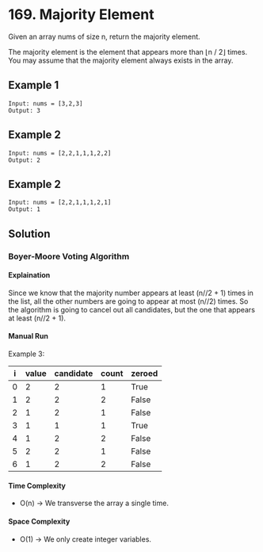 # 169. Majority Element

Given an array nums of size n, return the majority element.

The majority element is the element that appears more than ⌊n / 2⌋ times. You may assume that the majority element always exists in the array.


## Example 1

```shell
Input: nums = [3,2,3]
Output: 3
```

## Example 2

```shell
Input: nums = [2,2,1,1,1,2,2]
Output: 2
```

## Example 2

```shell
Input: nums = [2,2,1,1,1,2,1]
Output: 1
```

## Solution

### Boyer-Moore Voting Algorithm

#### Explaination
Since we know that the majority number appears at least (n//2 + 1) times in the list, all the other numbers are going to appear at most (n//2) times. So the algorithm is going to cancel out all candidates, but the one that appears at least (n//2 + 1).



#### Manual Run

Example 3:

i  |value | candidate | count | zeroed
--- | --- | ---- | ---- | ---
0 | 2 | 2 | 1 | True
1 | 2 | 2 | 2 | False
2 | 1 | 2 | 1 | False
3 | 1 | 1 | 1 | True
4 | 1 | 2 | 2 | False
5 | 2 | 2 | 1 | False
6 | 1 | 2 | 2 | False

#### Time Complexity

- O(n) -> We transverse the array a single time.

#### Space Complexity

- O(1) -> We only create integer variables.
